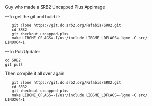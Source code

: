 Guy who made a SRB2 Uncapped Plus Appimage

--To get the git and build it:
```
   git clone https://git.do.srb2.org/Fafabis/SRB2.git
   cd SRB2
   git checkout uncapped-plus
   make LIBGME_CFLAGS=-I/usr/include LIBGME_LDFLAGS=-lgme -C src/ LINUX64=1
```

--To Pull/Update:
```
cd SRB2
git pull
```
Then compile it all over again:
```
   git clone https://git.do.srb2.org/Fafabis/SRB2.git
   cd SRB2
   git checkout uncapped-plus
   make LIBGME_CFLAGS=-I/usr/include LIBGME_LDFLAGS=-lgme -C src/ LINUX64=1
```
